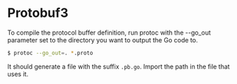 # Protobuf3

To compile the protocol buffer definition, run protoc with the --go_out parameter set to the directory you want to output the Go code to.

```bash
$ protoc --go_out=. *.proto
```

It should generate a file with the suffix `.pb.go`. Import the path in the file that uses it.

